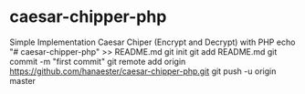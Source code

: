 # caesar-chipper-php
Simple Implementation Caesar Chiper (Encrypt and Decrypt) with PHP
echo "# caesar-chipper-php" >> README.md
git init
git add README.md
git commit -m "first commit"
git remote add origin https://github.com/hanaester/caesar-chipper-php.git
git push -u origin master
